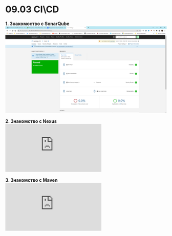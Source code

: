 # 09.03 CI\CD

**1. Знакомоство с SonarQube**   
![Скриншот успешного прохождения анализа](https://github.com/chuckberry321/netology-09-ci-03-cicd/blob/main/sonarqube.png)

**2. Знакомство с Nexus**   
![Ссылка на maven-metadata.xml](https://github.com/chuckberry321/netology-09-ci-03-cicd/blob/main/maven-metadata.xml)

**3. Знакомство с Maven**   
![Ссылка на pom.xml](https://github.com/chuckberry321/netology-09-ci-03-cicd/blob/main/pom.xml)
 
